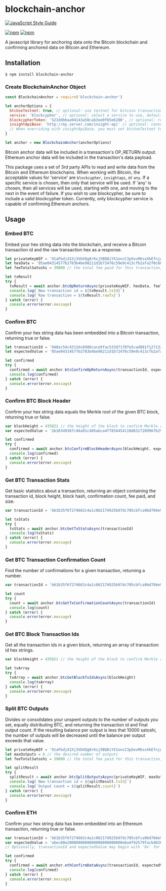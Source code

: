 # blockchain-anchor

[![JavaScript Style Guide](https://cdn.rawgit.com/feross/standard/master/badge.svg)](https://github.com/feross/standard)

[![npm](https://img.shields.io/npm/l/blockchain-anchor.svg)](https://www.npmjs.com/package/blockchain-anchor)
[![npm](https://img.shields.io/npm/v/blockchain-anchor.svg)](https://www.npmjs.com/package/blockchain-anchor)

A javascript library for anchoring data onto the Bitcoin blockchain and confirming anchored data on Bitcoin and Ethereum.

## Installation

```
$ npm install blockchain-anchor
```

### Create BlockchainAnchor Object

```js
const BlockchainAnchor = require('blockchain-anchor')

let anchorOptions = {
  btcUseTestnet: true, // optional: use testnet for bitcoin transactions, default: false
  service: 'blockcypher', // optional: select a service to use, default: Any
  blockcypherToken: '521ddb6aa94143a58cab3ee0f65e6280', // optional: required only when using blockcypher service
  insightApiBase: 'http://my.server.com/insight-api' // optional: connect to a custom instance of Bitcore's insight api when using insightapi service, defaults to insight.bitpay.com public api
  // When overriding with insightApiBase, you must set btcUseTestnet to match the state of the server at insightApiBase
}

let anchor = new BlockchainAnchor(anchorOptions)
```
Bitcoin anchor data will be included in a transaction's OP_RETURN output. Ethereum anchor data will be included in the transaction's data payload. 

This package uses a set of 3rd party APIs to read and write data from the Bitcoin and Ethereum blockchains. When working with Bitcoin, the acceptable values for 'service' are `blockcypher`, `insightapi`, or `any`. If a specific service is chosen, then only that service will be used. If 'any' is chosen, then all services will be used, starting with one, and moving to the next in the event of failure. If you wish to use blockcypher, be sure to include a valid blockcypher token. Currently, only blockcypher service is capable of confirming Ethereum anchors.

## Usage

### Embed BTC

Embed your hex string data into the blockchain, and receive a Bitcoin transaction id and the raw transaction hex as a response.

```js
let privateKeyWIF = '91aFbdjd1Xj3VbXQg8rKsj5BQ8iYX1oncC3p5evRKsxXkEfnjg8' // for deriving keyPair used in transaction creation
let hexData = '05ae04314577b2783b4be98211d1b72476c59e9c413cfb2afa2f0c68e0d93911' // the hex data string to be anchored within a transaction
let feeTotalSatoshi = 39000 // the total fee paid for this transaction, in satoshi

let txResult
try {
  txResult = await anchor.btcOpReturnAsync(privateKeyWIF, hexData, feeTotalSatoshi)
  console.log(`New transaction id = ${txResult.txId}`)
  console.log(`Raw transaction = ${txResult.rawTx}`)
} catch (error) {
  console.error(error.message)
}
```

### Confirm BTC

Confirm your hex string data has been embedded into a Bitcoin transaction, returning true or false.

```js
let transactionId = '048ac54c4313dc6980cace9fac533d71f8fe5cad881f1271329b98183231a08f' // the transaction id to inspect for the anchored value
let expectedValue = '05ae04314577b2783b4be98211d1b72476c59e9c413cfb2afa2f0c68e0d93911' // the hex data string value to verify is anchored within the transaction

let confirmed
try {
  confirmed = await anchor.btcConfirmOpReturnAsync(transactionId, expectedValue)
  console.log(confirmed)
} catch (error) {
  console.error(error.message)
}
```

### Confirm BTC Block Header

Confirm your hex string data equals the Merkle root of the given BTC block, returning true or false.

```js
var blockHeight = 435821 // the height of the block to confirm Merkle root value
var expectedValue = '2b10349367c46a91c485abca4f7834454118d631f28996fb2908a0fe8cefa0cd' // the hex data string value of the expected Merkle root value for the block

let confirmed
try {
  confirmed = await anchor.btcConfirmBlockHeaderAsync(blockHeight, expectedValue)
  console.log(confirmed)
} catch (error) {
  console.error(error.message)
}
```

### Get BTC Transaction Stats

Get basic statistics about a transaction, returning an object containing the transaction id, block height, block hash, confirmation count, fee paid, and size.

```js
var transactionId = 'b61b35f6f274663c4a1c062174925b97dc705cbfca9bd704e91c7d352f709e9c' // the transaction id to to get the stats for

let txStats
try {
  txStats = await anchor.btcGetTxStatsAsync(transactionId)
  console.log(txStats)
} catch (error) {
  console.error(error.message)
}
```

### Get BTC Transaction Confirmation Count

Find the number of confirmations for a given transaction, returning a number.

```js
var transactionId = 'b61b35f6f274663c4a1c062174925b97dc705cbfca9bd704e91c7d352f709e9c' // the transaction id to to get the confirmation count for

let count
try {
  count = await anchor.btcGetTxConfirmationCountAsync(transactionId)
  console.log(count)
} catch (error) {
  console.error(error.message)
}
```

### Get BTC Block Transaction Ids

Get all the transaction ids in a given block, returning an array of transaction id hex strings.

```js
var blockHeight = 435821 // the height of the block to confirm Merkle root value

let txArray
try {
  txArray = await anchor.btcGetBlockTxIdsAsync(blockHeight)
  console.log(txArray)
} catch (error) {
  console.error(error.message)
}
```

### Split BTC Outputs

Divides or consolidates your unspent outputs to the number of outputs you set, equally distributing BTC, and returning the transaction id and final output count. If the resulting balance per output is less that 10000 satoshi, the number of outputs will be decreased until the balance per output exceeds that value.

```js
let privateKeyWIF = '91aFbdjd1Xj3VbXQg8rKsj5BQ8iYX1oncC3p5evRKsxXkEfnjg8' // for deriving keyPair used in transaction creation
let maxOutputs = 6 // the desired number of outputs 
let feeTotalSatoshi = 39000 // the total fee paid for this transaction, in satoshi

let splitResult
try {
  splitResult = await anchor.btcSplitOutputsAsync(privateKeyWIF, maxOutputs, feeTotalSatoshi)
  console.log(`New transaction id = ${splitResult.txId}`)
  console.log(`Output count = ${splitResult.count}`)
} catch (error) {
  console.error(error.message)
}
```

### Confirm ETH

Confirm your hex string data has been embedded into an Ethereum transaction, returning true or false.

```js
var transactionId = 'b61b35f6f274663c4a1c062174925b97dc705cbfca9bd704e91c7d352f709e9c' // the transaction id to inspect for the anchored value
var expectedValue = 'a6ec80e2000000000000000000000000e6a4f92579facb4026096f017243ee839ff72fd1' // the hex data string value to verify is anchored within the transaction
// Optionally, transactionId and expectedValue may begin with '0x' for all Ethereum functions

let confirmed
try {
  confirmed = await anchor.ethConfirmDataAsync(transactionId, expectedValue)
  console.log(confirmed)
} catch (error) {
  console.error(error.message)
}
```
